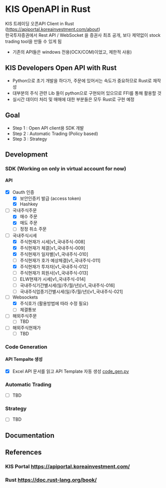 # KIS OpenAPI in Rust

KIS 트레이딩 오픈API Client in Rust (https://apiportal.koreainvestment.com/about)    
한국투자증권에서 Rest API / WebSocket 을 증권사 최초 공개, 보다 제약없이 stock trading tool을 만들 수 있게 됨  
 * 기존의 API들은 windows 전용(OCX/COM)이었고, 제한적 사용)  

## KIS Developers Open API with Rust
- Python으로 초기 개발을 하다가, 주문에 있어서는 속도가 중요하므로 Rust로 재작성   
- 대부분의 주식 관련 Lib 들이 python으로 구현되어 있으므로 FFI를 통해 활용할 것
- 실시간 데이터 처리 및 매매에 대한 부분들은 모두 Rust로 구현 예정

## Goal
- Step 1 : Open API client용 SDK 개발
- Step 2 : Automatic Trading (Policy based)
- Step 3 : Strategy 

## Development 
### SDK (Working on only in virtual account for now)
#### API
- [x] Oauth 인증
  - [x] 보안인증키 발급 (access token)
  - [x] Hashkey
- [ ] 국내주식주문
  - [x] 매수 주문
  - [x] 매도 주문
  - [ ] 정정 취소 주문
- [ ] 국내주식시세
  - [x] 주식현재가 시세[v1_국내주식-008]
  - [x] 주식현재가 체결[v1_국내주식-009]
  - [x] 주식현재가 일자별[v1_국내주식-010]
  - [ ] 주식현재가 호가 예상체결[v1_국내주식-011]
  - [x] 주식현재가 투자자[v1_국내주식-012]
  - [ ] 주식현재가 회원사[v1_국내주식-013]
  - [ ] ELW현재가 시세[v1_국내주식-014]
  - [ ] 국내주식기간별시세(일/주/월/년)[v1_국내주식-016]
  - [ ] 국내주식업종기간별시세(일/주/월/년)[v1_국내주식-021]
- [ ] Websockets
  - [x] 주식호가 (활용방법에 따라 수정 필요)
  - [ ] 체결통보
- [ ] 해외주식주문 
  - [ ] TBD
- [ ] 해외주식현재가
  - [ ] TBD
### Code Generation
#### API Tempalte 생성
  - [x] Excel API 문서를 읽고 API Template 자동 생성 [code_gen.py](./docs/code_gen.py)

### Automatic Trading
- [ ] TBD
### Strategy
- [ ] TBD

## Documentation

## References
### KIS Portal https://apiportal.koreainvestment.com/
### Rust https://doc.rust-lang.org/book/
